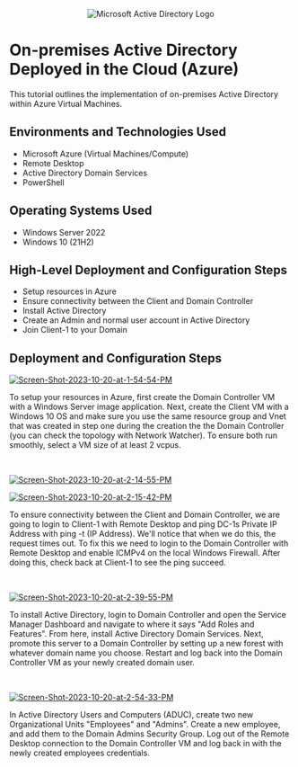 <p align="center">
<img src="https://i.imgur.com/pU5A58S.png" alt="Microsoft Active Directory Logo"/>
</p>

<h1>On-premises Active Directory Deployed in the Cloud (Azure)</h1>
This tutorial outlines the implementation of on-premises Active Directory within Azure Virtual Machines.<br />

<h2>Environments and Technologies Used</h2>

- Microsoft Azure (Virtual Machines/Compute)
- Remote Desktop
- Active Directory Domain Services
- PowerShell

<h2>Operating Systems Used </h2>

- Windows Server 2022
- Windows 10 (21H2)

<h2>High-Level Deployment and Configuration Steps</h2>

- Setup resources in Azure
- Ensure connectivity between the Client and Domain Controller
- Install Active Directory
- Create an Admin and normal user account in Active Directory
- Join Client-1 to your Domain

<h2>Deployment and Configuration Steps</h2>

<p>
<a href="https://ibb.co/Twgtv8h"><img src="https://i.ibb.co/51RLM8c/Screen-Shot-2023-10-20-at-1-54-54-PM.png" alt="Screen-Shot-2023-10-20-at-1-54-54-PM" border="0" /></a>
</p>
<p>
To setup your resources in Azure, first create the Domain Controller VM with a Windows Server image application. Next, create the Client VM with a Windows 10 OS and make sure you use the same resource group and Vnet that was created in step one during the creation the the Domain Controller (you can check the topology with Network Watcher). To ensure both run smoothly, select a VM size of at least 2 vcpus.
</p>
<br />

<p>
<a href="https://ibb.co/99g0VBY"><img src="https://i.ibb.co/fYFWnZ0/Screen-Shot-2023-10-20-at-2-14-55-PM.png" alt="Screen-Shot-2023-10-20-at-2-14-55-PM" border="0" /></a>
</p>

<p>
<a href="https://ibb.co/B2yK6PD"><img src="https://i.ibb.co/RT346Sn/Screen-Shot-2023-10-20-at-2-15-42-PM.png" alt="Screen-Shot-2023-10-20-at-2-15-42-PM" border="0" /></a>
</p>

<p>
To ensure connectivity between the Client and Domain Controller, we are going to login to Client-1 with Remote Desktop and ping DC-1s Private IP Address with ping -t (IP Address). We'll notice that when we do this, the request times out. To fix this we need to login to the Domain Controller with Remote Desktop and enable ICMPv4 on the local Windows Firewall. After doing this, check back at Client-1 to see the ping succeed.
</p>
<br />

<p>
<a href="https://ibb.co/VSYngs1"><img src="https://i.ibb.co/T8Mj4sf/Screen-Shot-2023-10-20-at-2-39-55-PM.png" alt="Screen-Shot-2023-10-20-at-2-39-55-PM" border="0" /></a>
</p>
<p>
To install Active Directory, login to Domain Controller and open the Service Manager Dashboard and navigate to where it says "Add Roles and Features". From here, install Active Directory Domain Services. Next, promote this server to a Domain Controller by setting up a new forest with whatever domain name you choose. Restart and log back into the Domain Controller VM as your newly created domain user.
</p>
<br />

<p>
<a href="https://ibb.co/89dJ0CX"><img src="https://i.ibb.co/njnTbGR/Screen-Shot-2023-10-20-at-2-54-33-PM.png" alt="Screen-Shot-2023-10-20-at-2-54-33-PM" border="0" /></a>
</p>
<p>
In Active Directory Users and Computers (ADUC), create two new Organizational Units "Employees" and "Admins". Create a new employee, and add them to the Domain Admins Security Group. Log out of the Remote Desktop connection to the Domain Controller VM and log back in with the newly created employees credentials.
</p>
